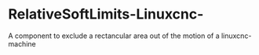 # RelativeSoftLimits-Linuxcnc-
A component to exclude a rectancular area out of the motion of a linuxcnc-machine
